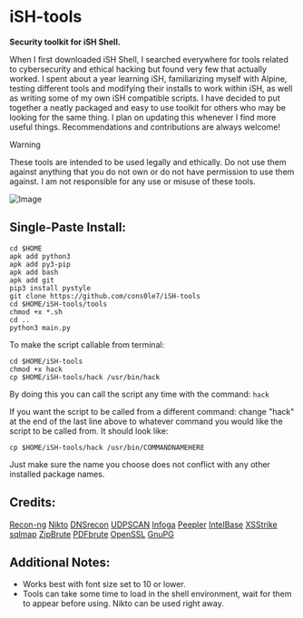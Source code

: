 # iSH-tools
**Security toolkit for iSH Shell.**

When I first downloaded iSH Shell, I searched everywhere for tools related to cybersecurity and ethical hacking but found very few that actually worked. I spent about a year learning iSH, familiarizing myself with Alpine, testing different tools and modifying their installs to work within iSH, as well as  writing some of my own iSH compatible scripts. I have decided to put together a neatly packaged and easy to use toolkit for others who may be looking for the same thing. I plan on updating this whenever I find more useful things. Recommendations and contributions are always welcome!
> [!Warning]
> These tools are intended to be used legally and ethically. Do not use them against anything that you do not own or do not have permission to use them against. I am not responsible for any use or misuse of these tools. 

![Image](https://github.com/user-attachments/assets/cd5c653c-e553-4ae8-941a-a7705195edf1) 

## Single-Paste Install: 
```
cd $HOME
apk add python3 
apk add py3-pip 
apk add bash
apk add git 
pip3 install pystyle 
git clone https://github.com/cons0le7/iSH-tools
cd $HOME/iSH-tools/tools
chmod +x *.sh
cd ..
python3 main.py
```
To make the script callable from terminal:
```
cd $HOME/iSH-tools
chmod +x hack
cp $HOME/iSH-tools/hack /usr/bin/hack
```
By doing this you can call the script any time with the command: `hack`

If you want the script to be called from a different command: 
change "hack" at the end of the last line above to whatever command you would like the script to be called from. It should look like: 

`
cp $HOME/iSH-tools/hack /usr/bin/COMMANDNAMEHERE
`

Just make sure the name you choose does not conflict with any other installed package names.



## Credits: 

[Recon-ng](https://github.com/lanmaster53/recon-ng)
[Nikto](https://github.com/sullo/nikto)
[DNSrecon](https://github.com/darkoperator/dnsrecon) 
[UDPSCAN](https://github.com/cons0le7/UDPSCAN) 
[Infoga](https://github.com/The404Hacking/Infoga)
[Peepler](https://github.com/scarlmao/peepler)
[IntelBase](https://github.com/cons0le7/IntelBase-CLI) 
[XSStrike](https://github.com/s0md3v/XSStrike) 
[sqlmap](https://github.com/sqlmapproject/sqlmap) 
[ZipBrute](https://github.com/midwestcoder2020/FileBruteforcers)
[PDFbrute](https://github.com/midwestcoder2020/FileBruteforcers) 
[OpenSSL](http://openssl-library.org) 
[GnuPG](https://gnupg.org)

## Additional Notes:
- Works best with font size set to 10 or lower.
- Tools can take some time to load in the shell environment, wait for them to appear before using. Nikto can be used right away.
